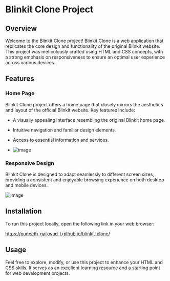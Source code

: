 # Blinkit Clone Project

## Overview

Welcome to the Blinkit Clone project! Blinkit Clone is a web application that replicates the core design and functionality of the original Blinkit website. This project was meticulously crafted using HTML and CSS concepts, with a strong emphasis on responsiveness to ensure an optimal user experience across various devices.

## Features

### Home Page

Blinkit Clone project offers a home page that closely mirrors the aesthetics and layout of the official Blinkit website. Key features include:

- A visually appealing interface resembling the original Blinkit home page.
- Intuitive navigation and familiar design elements.
- Access to essential information and services.

- ![image](https://github.com/Puneeth-Gaikwad-L/blinkit-clone/assets/130468175/f82ce20f-4a0e-4afc-9894-e1a6060b7f76)


### Responsive Design

Blinkit Clone is designed to adapt seamlessly to different screen sizes, providing a consistent and enjoyable browsing experience on both desktop and mobile devices.

![image](https://github.com/Puneeth-Gaikwad-L/blinkit-clone/assets/130468175/5ee3cb26-2696-47df-9a20-4ba091f3d638)


## Installation

To run this project locally, open the following link in your web browser:

https://puneeth-gaikwad-l.github.io/blinkit-clone/

## Usage

Feel free to explore, modify, or use this project to enhance your HTML and CSS skills. It serves as an excellent learning resource and a starting point for web development projects.

